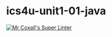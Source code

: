 # ics4u-unit1-01-java

[![Mr Coxall's Super Linter](https://github.com/Huzaifa-Khalid-2/ics4u-unit1-05-java/workflows/Mr%20Coxall's%20Super%20Linter/badge.svg)](https://github.com/Huzaifa-Khalid-2/ics4u-unit1-05-java/actions/)
